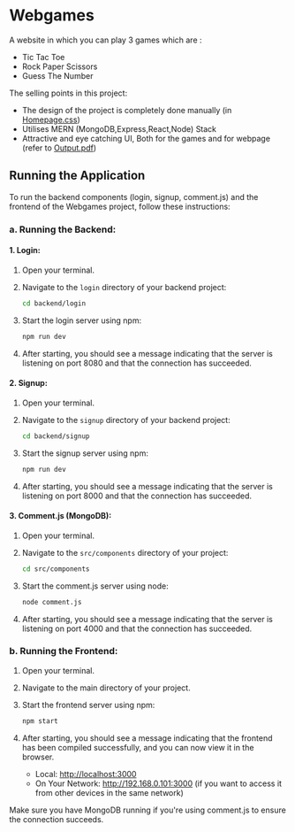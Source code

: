 # Webgames

A website in which you can play 3 games which are :

- Tic Tac Toe
- Rock Paper Scissors
- Guess The Number

The selling points in this project:

- The design of the project is completely done manually (in [Homepage.css](https://github.com/praths71018/Webgames-MERN-Stack/blob/main/src/components/Homepage.css))
- Utilises MERN (MongoDB,Express,React,Node) Stack
- Attractive and eye catching UI, Both for the games and for webpage (refer to [Output.pdf](https://github.com/praths71018/Webgames-MERN-Stack/blob/main/Output.pdf))

## Running the Application

To run the backend components (login, signup, comment.js) and the frontend of the Webgames project, follow these instructions:

### a. Running the Backend:

#### 1. Login:
1. Open your terminal.
2. Navigate to the `login` directory of your backend project:
   
   ```bash
   cd backend/login
   ```
   
3. Start the login server using npm:
   
   ```bash
   npm run dev
   ```
   
4. After starting, you should see a message indicating that the server is listening on port 8080 and that the connection has succeeded.

#### 2. Signup:
1. Open your terminal.
2. Navigate to the `signup` directory of your backend project:
   
   ```bash
   cd backend/signup
   ```
   
3. Start the signup server using npm:
   
   ```bash
   npm run dev
   ```
   
4. After starting, you should see a message indicating that the server is listening on port 8000 and that the connection has succeeded.

#### 3. Comment.js (MongoDB):
1. Open your terminal.
2. Navigate to the `src/components` directory of your project:
   
   ```bash
   cd src/components
   ```
  
3. Start the comment.js server using node:
   
   ```bash
   node comment.js
   ```
   
4. After starting, you should see a message indicating that the server is listening on port 4000 and that the connection has succeeded.

### b. Running the Frontend:

1. Open your terminal.
2. Navigate to the main directory of your project.
3. Start the frontend server using npm:
   
   ```bash
   npm start
   ```
   
4. After starting, you should see a message indicating that the frontend has been compiled successfully, and you can now view it in the browser.
   - Local: [http://localhost:3000](http://localhost:3000)
   - On Your Network: http://192.168.0.101:3000 (if you want to access it from other devices in the same network)

Make sure you have MongoDB running if you're using comment.js to ensure the connection succeeds.
